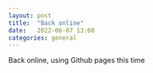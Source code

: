 ```yaml
---
layout: post
title:  "Back online"
date:   2022-06-07 13:00
categories: general
---
```


Back online, using Github pages this time

<script src="https://gist.github.com/gordonmurray/c9a4e8c473c4e98e44b2b255c6e058b1.js"></script>